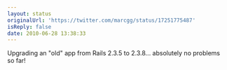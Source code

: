 ```yaml
---
layout: status
originalUrl: 'https://twitter.com/marcgg/status/17251775487'
isReply: false
date: 2010-06-28 13:38:33
---
```


Upgrading an "old" app from Rails 2.3.5 to 2.3.8... absolutely no problems so far!
